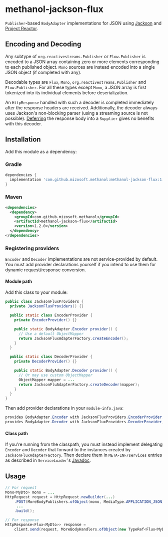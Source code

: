 # methanol-jackson-flux

`Publisher`-based `BodyAdapter` implementations for JSON using [Jackson][jackson_github] and
[Project Reactor][reactor_github].

## Encoding and Decoding

Any subtype of `org.reactivestreams.Publisher` or `Flow.Publisher` is encoded to a JSON array
containing zero or more elements corresponding to each published object. `Mono` sources are instead
encoded into a single JSON object (if completed with any).

Decodable types are `Flux`, `Mono`, `org.reactivestreams.Publisher` and `Flow.Publisher`. For all
these types except `Mono`, a JSON array is first tokenized into its individual elements before
deserialization.

An `HttpResponse` handled with such a decoder is completed immediately after the response headers
are received. Additionally, the decoder always uses Jackson's non-blocking parser (using a streaming
source is not possible). [Deferring][wiki_t_vs_supplier] the response body into a `Supplier` gives
no benefits with this decoder.

## Installation

Add this module as a dependency:

### Gradle

```gradle
dependencies {
  implementation 'com.github.mizosoft.methanol:methanol-jackson-flux:1.2.0'
}
```

### Maven

```xml
<dependencies>
  <dependency>
    <groupId>com.github.mizosoft.methanol</groupId>
    <artifactId>methanol-jackson-flux</artifactId>
    <version>1.2.0</version>
  </dependency>
</dependencies>
```

### Registering providers

`Encoder` and `Decoder` implementations are not service-provided by default. You must add
provider declarations yourself if you intend to use them for dynamic request/response conversion.

#### Module path

Add this class to your module:

```java
public class JacksonFluxProviders {
  private JacksonFluxProviders() {}

  public static class EncoderProvider {
    private EncoderProvider() {}

    public static BodyAdapter.Encoder provider() {
      // Use a default ObjectMapper
      return JacksonFluxAdapterFactory.createEncoder();
    }
  }

  public static class DecoderProvider {
    private DecoderProvider() {}

    public static BodyAdapter.Decoder provider() {
      // Or may use custom ObjectMapper
      ObjectMapper mapper = ...
      return JacksonFluAdapterFactory.createDecoder(mapper);
    }
  }
}
```

Then add provider declarations in your `module-info.java`:

```java
provides BodyAdapter.Encoder with JacksonFluxProviders.EncoderProvider;
provides BodyAdapter.Decoder with JacksonFluxProviders.DecoderProvider;
```

#### Class path

If you're running from the classpath, you must instead implement delegating `Encoder` and `Decoder`
that forward to the instances created by `JacksonFluxAdapterFactory`. Then declare them in
`META-INF/services` entries as described in `ServiceLoader`'s [Javadoc][ServiceLoader].

## Usage

```java
// For request
Mono<MyDto> mono = ...
HttpRequest request = HttpRequest.newBuilder(...)
    .POST(MoreBodyPublishers.ofObject(mono, MediaType.APPLICATION_JSON))
     ...
    .build();

// For response
HttpResponse<Flux<MyDto>> response =
    client.send(request, MoreBodyHandlers.ofObject(new TypeRef<Flux<MyDto>>() {}));
```

[jackson_github]: https://github.com/fasterXML/jackson
[reactor_github]: https://github.com/reactor/reactor-core
[wiki_t_vs_supplier]: https://github.com/mizosoft/methanol/wiki/ConversionWiki#t-vs-suppliert
[ServiceLoader]: https://docs.oracle.com/en/java/javase/11/docs/api/java.base/java/util/ServiceLoader.html
